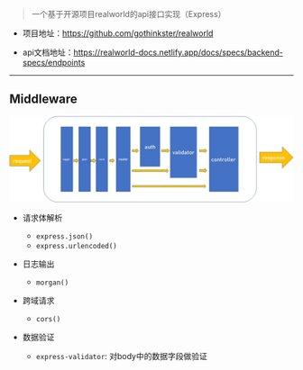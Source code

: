> 一个基于开源项目realworld的api接口实现（Express）

- 项目地址：https://github.com/gothinkster/realworld

- api文档地址：https://realworld-docs.netlify.app/docs/specs/backend-specs/endpoints

----
## Middleware

![](imgs/img1.png)

- 请求体解析
  - `express.json()`
  - `express.urlencoded()`

- 日志输出
  - `morgan()`

- 跨域请求
  - `cors()`

- 数据验证
  - `express-validator`: 对body中的数据字段做验证
